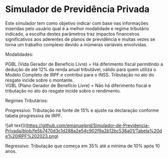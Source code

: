 # Simulador de Previdência Privada

Este simulador tem como objetivo indicar com base nas informações inseridas pelo usuário qual é a melhor modalidade e regime tributário indicado, a escolha destes parâmetros traz impactos financeiros significativos aos aderentes de planos de previdência e muitas vezes se torna um trabalho complexo devido a inúmeras variáveis envolvidas. 

Modalidades:

PGBL (Vida Gerador de Benefício Livre) = Há diferimento fiscal permitindo a dedução de até 12% da renda anual tributável, válido para quem utiliza o Modelo Completo de IRPF e contribui para o INSS. Tributação no ato do resgate incide sobre o montante.   
VGBL (Plano Gerador de Benefício Livre) = Não há diferimento fiscal e tributação no ato do resgate incide sobre o rendimento. 

Regimes Tributários: 

Progressivo: Tributação na fonte de 15% e ajuste na declaração conforme tabela progressiva de IRPF.

![alt text]((https://github.com/emanuelprd/Simulador-de-Previdencia-Privada/blob/fe5b7470d3c1d288a2e54c902f9a2b12bc538a01/Tabela%20de%20IRPF%202023.png)

Regressivo: Tributação que começa em 35% até a mínima de 10% após 10 anos.  
